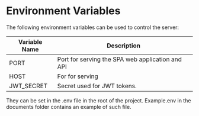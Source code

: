 # Environment Variables

The following environment variables can be used to control the server:

| Variable Name | Description                                                 |
| ------------- | ------------------------------------------------------------|
| PORT          | Port for serving the SPA web application and API            |
| HOST          | For for serving                                             |
| JWT_SECRET    | Secret used for JWT tokens.                                 |

They can be set in the .env file in the root of the project. Example.env in
the documents folder contains an example of such file.
